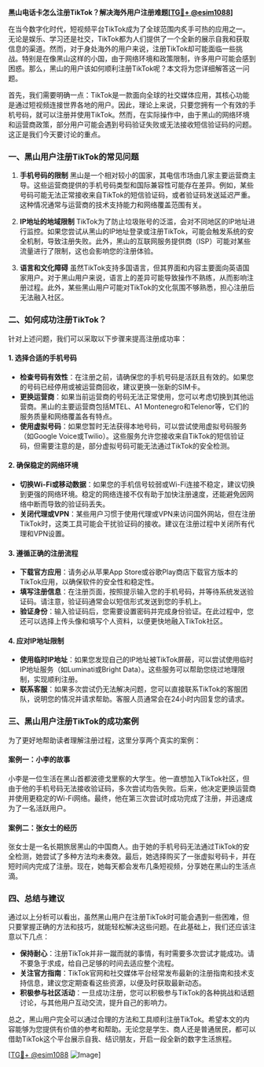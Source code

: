 **黑山电话卡怎么注册TikTok？解决海外用户注册难题[[TG💪+ @esim1088](https://t.me/s/esim1088)]**

在当今数字化时代，短视频平台TikTok成为了全球范围内炙手可热的应用之一。无论是娱乐、学习还是社交，TikTok都为人们提供了一个全新的展示自我和获取信息的渠道。然而，对于身处海外的用户来说，注册TikTok却可能面临一些挑战。特别是在像黑山这样的小国，由于网络环境和政策限制，许多用户可能会感到困惑。那么，黑山的用户该如何顺利注册TikTok呢？本文将为您详细解答这一问题。

首先，我们需要明确一点：TikTok是一款面向全球的社交媒体应用，其核心功能是通过短视频连接世界各地的用户。因此，理论上来说，只要您拥有一个有效的手机号码，就可以注册并使用TikTok。然而，在实际操作中，由于黑山的网络环境和运营商政策，部分用户可能会遇到号码验证失败或无法接收短信验证码的问题。这正是我们今天要讨论的重点。

### **一、黑山用户注册TikTok的常见问题**

1. **手机号码的限制**
   黑山是一个相对较小的国家，其电信市场由几家主要运营商主导。这些运营商提供的手机号码类型和国际兼容性可能存在差异。例如，某些号码可能无法正常接收来自TikTok的短信验证码，或者验证码发送延迟严重。这种情况通常与运营商的技术支持能力和网络覆盖范围有关。

2. **IP地址的地域限制**
   TikTok为了防止垃圾账号的泛滥，会对不同地区的IP地址进行监控。如果您尝试从黑山的IP地址登录或注册TikTok，可能会触发系统的安全机制，导致注册失败。此外，黑山的互联网服务提供商（ISP）可能对某些流量进行了限制，这也会影响您的注册体验。

3. **语言和文化障碍**
   虽然TikTok支持多国语言，但其界面和内容主要面向英语国家用户。对于黑山用户来说，语言上的差异可能导致操作不熟练，从而影响注册过程。此外，某些黑山用户可能对TikTok的文化氛围不够熟悉，担心注册后无法融入社区。

### **二、如何成功注册TikTok？**

针对上述问题，我们可以采取以下步骤来提高注册成功率：

#### **1. 选择合适的手机号码**
   - **检查号码有效性**：在注册之前，请确保您的手机号码是活跃且有效的。如果您的号码已经停用或被运营商回收，建议更换一张新的SIM卡。
   - **更换运营商**：如果当前运营商的号码无法正常使用，您可以考虑切换到其他运营商。黑山的主要运营商包括MTEL、A1 Montenegro和Telenor等，它们的服务质量和网络覆盖各有特点。
   - **使用虚拟号码**：如果您暂时无法获得本地号码，可以尝试使用虚拟号码服务（如Google Voice或Twilio）。这些服务允许您接收来自TikTok的短信验证码，但需要注意的是，部分虚拟号码可能无法通过TikTok的安全检测。

#### **2. 确保稳定的网络环境**
   - **切换Wi-Fi或移动数据**：如果您的手机信号较弱或Wi-Fi连接不稳定，建议切换到更强的网络环境。稳定的网络连接不仅有助于加快注册速度，还能避免因网络中断而导致的验证码丢失。
   - **关闭代理或VPN**：某些用户习惯于使用代理或VPN来访问国外网站，但在注册TikTok时，这类工具可能会干扰验证码的接收。建议在注册过程中关闭所有代理和VPN设置。

#### **3. 遵循正确的注册流程**
   - **下载官方应用**：请务必从苹果App Store或谷歌Play商店下载官方版本的TikTok应用，以确保软件的安全性和稳定性。
   - **填写注册信息**：在注册页面，按照提示输入您的手机号码，并等待系统发送验证码。请注意，验证码通常会以短信形式发送到您的手机上。
   - **验证身份**：输入验证码后，您需要设置密码并完成身份验证。在此过程中，您还可以选择上传头像和填写个人资料，以便更快地融入TikTok社区。

#### **4. 应对IP地址限制**
   - **使用临时IP地址**：如果您发现自己的IP地址被TikTok屏蔽，可以尝试使用临时IP地址服务（如Luminati或Bright Data）。这些服务可以帮助您绕过地理限制，实现顺利注册。
   - **联系客服**：如果多次尝试仍无法解决问题，您可以直接联系TikTok的客服团队，说明您的情况并请求帮助。客服人员通常会在24小时内回复您的请求。

### **三、黑山用户注册TikTok的成功案例**

为了更好地帮助读者理解注册过程，这里分享两个真实的案例：

#### **案例一：小李的故事**
小李是一位生活在黑山首都波德戈里察的大学生。他一直想加入TikTok社区，但由于他的手机号码无法接收验证码，多次尝试均告失败。后来，他决定更换运营商并使用更稳定的Wi-Fi网络。最终，他在第三次尝试时成功完成了注册，并迅速成为了一名活跃用户。

#### **案例二：张女士的经历**
张女士是一名长期旅居黑山的中国商人。由于她的手机号码无法通过TikTok的安全检测，她尝试了多种方法均未奏效。最后，她选择购买了一张虚拟号码卡，并在短时间内完成了注册。现在，她每天都会发布几条短视频，分享她在黑山的生活点滴。

### **四、总结与建议**

通过以上分析可以看出，虽然黑山用户在注册TikTok时可能会遇到一些困难，但只要掌握正确的方法和技巧，就能轻松解决这些问题。在此基础上，我们还应该注意以下几点：

- **保持耐心**：注册TikTok并非一蹴而就的事情，有时需要多次尝试才能成功。请不要急于求成，给自己足够的时间去适应整个流程。
- **关注官方指南**：TikTok官网和社交媒体平台经常发布最新的注册指南和技术支持信息，建议您定期查看这些资源，以便及时获取最新动态。
- **积极参与社区活动**：一旦成功注册，您可以积极参与TikTok的各种挑战和话题讨论，与其他用户互动交流，提升自己的影响力。

总之，黑山用户完全可以通过合理的方法和工具顺利注册TikTok。希望本文的内容能够为您提供有价值的参考和帮助。无论您是学生、商人还是普通居民，都可以借助TikTok这个平台展示自我、结识朋友，开启一段全新的数字生活旅程。

[[TG💪+ @esim1088](https://t.me/s/esim1088) ![Image](https://i.postimg.cc/4NQfJmqS/Snipaste-2025-05-13-00-14-12.png)]